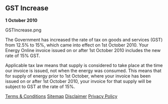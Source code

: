  	
## GST Increase
 
**1 October 2010**

GSTIncrease.png

The Government has increased the rate of tax on goods and services (GST) from 12.5% to 15%, which came into effect on 1st October 2010. Your Energy Online invoice issued on or after 1st October 2010 includes the new rate of 15% GST.

Applicable tax law means that supply is considered to take place at the time our invoice is issued, not when the energy was consumed. This means that for supply of energy prior to 1st October, where your invoice has been issued on or after 1st October 2010, your invoice for that supply will be subject to GST at the rate of 15%.





[Terms & Conditions](http://www.energyonline.co.nz/terms)
[Sitemap](http://www.energyonline.co.nz/home/site_map)
[Disclaimer](http://www.energyonline.co.nz/home/site_map/disclaimer)
[Privacy Policy](http://www.energyonline.co.nz/home/site_map/privacy_policy)